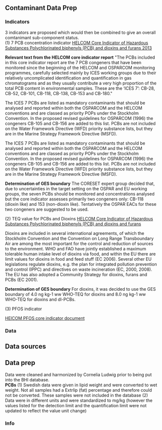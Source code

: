 ## Contaminant Data Prep

### Indicators
3 indicators are proposed which would then be combined to give an overall comtanimant sub-component status.  
(1) 7 PCB concentration indicator
[HELCOM Core Indicator of Hazardous Substances Polychlorinated biphenyls (PCB) and dioxins and furans 2013](http://www.helcom.fi/Core%20Indicators/HELCOM-CoreIndicator_Polychlorinated_biphenyls_and_dioxins_and_furans.pdf)

**Relevant text from the HELCOM core indicator report**
"The PCBs included in this core indicator report are the 7 PCB congeners that have been monitored since the beginning of the HELCOM and OSPARCOM monitoring programmes, carefully selected mainly by ICES working groups due to their relatively uncomplicated identification and quantification in gas chromatograms and as they usually contribute a very high proportion of the total PCB content in environmental samples. These are the ‘ICES 7’: CB-28, CB-52, CB-101, CB-118, CB-138, CB-153 and CB-180."

The ICES 7 PCBs are listed as mandatory contaminants that should be analysed and reported within both the OSPARCOM and the HELCOM conventions and are classed as priority POPs under the Stockholm Convention. In the proposed revised guidelines for OSPARCOM (1996) the congeners CB-105 and CB-156 are added to this list. PCBs are not included on the Water Framework Directive (WFD) priority substance lists, but they are in the Marine Strategy Framework Directive (MSFD).

The ICES 7 PCBs are listed as mandatory contaminants that should be analysed and reported within both the OSPARCOM and the HELCOM conventions and are classed as priority POPs under the Stockholm Convention. In the proposed revised guidelines for OSPARCOM (1996) the congeners CB-105 and CB-156 are added to this list. PCBs are not included on the Water Framework Directive (WFD) priority substance lists, but they are in the Marine Strategy Framework Directive (MSFD).


**Determination of GES boundary**
The CORESET expert group decided that, due to uncertainties in the target setting on the OSPAR and EU working groups, the seven PCBs should be monitored and concentrations analysed but the core indicator assesses primarily two congeners only: CB-118 (dioxin like) and 153 (non-dioxin like). Tentatively the OSPAR EACs for these two congeners are suggested to be used.



(2) TEQ value for PCBs and Dioxins
[HELCOM Core Indicator of Hazardous Substances Polychlorinated biphenyls (PCB) and dioxins and furans](http://www.helcom.fi/Core%20Indicators/HELCOM-CoreIndicator_Polychlorinated_biphenyls_and_dioxins_and_furans.pdf)

Dioxins are included in several international agreements, of which the Stockholm Convention and the Convention on Long Range Transboundary Air are among the most important for the control and reduction of sources to the environment. WHO and FAO have jointly established a maximum tolerable human intake level of dioxins via food, and within the EU there are limit values for dioxins in food and feed stuff (EC 2006). Several other EU legislations regulate dioxins, e.g. the plan for integrated pollution prevention and control (IPPC) and directives on waste incineration (EC, 2000, 2008). The EU has also adopted a Community Strategy for dioxins, furans and PCBs (EC 2001).

**Determination of GES boundary**
For dioxins, it was decided to use the GES boundary of 4.0 ng kg-1 ww WHO-TEQ for dioxins and 8.0 ng kg-1 ww WHO-TEQ for dioxins and dl-PCBs.

(3) PFOS indicator

[HElCOM PFOS core indicator document](http://www.helcom.fi/Core%20Indicators/PFOS_HELCOM%20core%20indicator%202016_web%20version.pdf)


### Data

## Data sources

## Data prep
Data were cleaned and harmonized by Cornelia Ludwig prior to being put into the BHI database.  
**PCBs**
(1) Swedish data were given in lipid weight and were converted to wet weight.  Not all samples had a Extrlip (fat) percentage and therefore could not be converted.  These samples were not included in the database
(2) Data were in different units and were standardized to mg/kg (however the values listed for the detection limit and the quantification limit were not updated to reflect the value unit change)


### Info 

